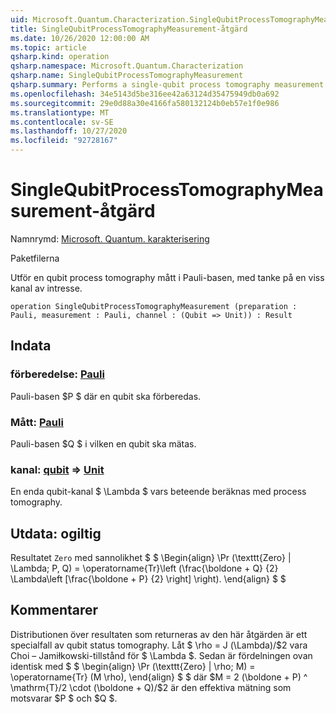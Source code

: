 ```yaml
---
uid: Microsoft.Quantum.Characterization.SingleQubitProcessTomographyMeasurement
title: SingleQubitProcessTomographyMeasurement-åtgärd
ms.date: 10/26/2020 12:00:00 AM
ms.topic: article
qsharp.kind: operation
qsharp.namespace: Microsoft.Quantum.Characterization
qsharp.name: SingleQubitProcessTomographyMeasurement
qsharp.summary: Performs a single-qubit process tomography measurement in the Pauli basis, given a particular channel of interest.
ms.openlocfilehash: 34e5143d5be316ee42a63124d35475949db0a692
ms.sourcegitcommit: 29e0d88a30e4166fa580132124b0eb57e1f0e986
ms.translationtype: MT
ms.contentlocale: sv-SE
ms.lasthandoff: 10/27/2020
ms.locfileid: "92728167"
---
```

# <a name="singlequbitprocesstomographymeasurement-operation"></a>SingleQubitProcessTomographyMeasurement-åtgärd

Namnrymd: [Microsoft. Quantum. karakterisering](xref:Microsoft.Quantum.Characterization)

Paketfilerna [](https://nuget.org/packages/)


Utför en qubit process tomography mått i Pauli-basen, med tanke på en viss kanal av intresse.

```qsharp
operation SingleQubitProcessTomographyMeasurement (preparation : Pauli, measurement : Pauli, channel : (Qubit => Unit)) : Result
```


## <a name="input"></a>Indata

### <a name="preparation--pauli"></a>förberedelse: [Pauli](xref:microsoft.quantum.lang-ref.pauli)

Pauli-basen $P $ där en qubit ska förberedas.


### <a name="measurement--pauli"></a>Mått: [Pauli](xref:microsoft.quantum.lang-ref.pauli)

Pauli-basen $Q $ i vilken en qubit ska mätas.


### <a name="channel--qubit--unit"></a>kanal: [qubit](xref:microsoft.quantum.lang-ref.qubit) => [Unit](xref:microsoft.quantum.lang-ref.unit) 

En enda qubit-kanal $ \Lambda $ vars beteende beräknas med process tomography.



## <a name="output--__invalidresult__"></a>Utdata: __ogiltig <Result>__

Resultatet `Zero` med sannolikhet $ $ \Begin{align} \Pr (\texttt{Zero} | \Lambda; P, Q) = \operatorname{Tr}\left (\frac{\boldone + Q} {2} \Lambda\left [\frac{\boldone + P} {2} \right] \right).
\end{align} $ $

## <a name="remarks"></a>Kommentarer

Distributionen över resultaten som returneras av den här åtgärden är ett specialfall av qubit status tomography. Låt $ \rho = J (\Lambda)/$2 vara Choi – Jamiłkowski-tillstånd för $ \Lambda $. Sedan är fördelningen ovan identisk med $ $ \begin{align} \Pr (\texttt{Zero} | \rho; M) = \operatorname{Tr} (M \rho), \end{align} $ $ där $M = 2 (\boldone + P) ^ \mathrm{T}/2 \cdot (\boldone + Q)/$2 är den effektiva mätning som motsvarar $P $ och $Q $.